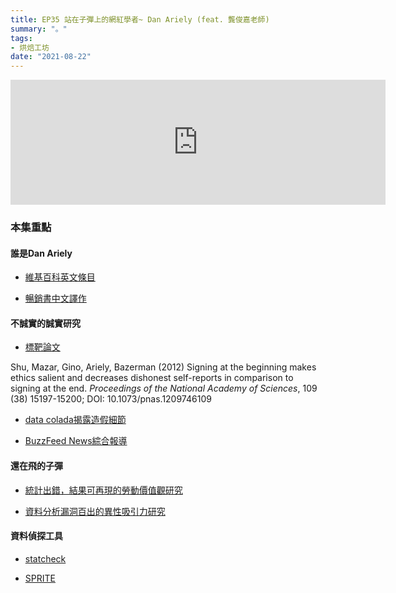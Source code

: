 ```yaml
---
title: EP35 站在子彈上的網紅學者~ Dan Ariely (feat. 龔俊嘉老師)
summary: "。"
tags:
- 烘焙工坊
date: "2021-08-22"
---
```


<iframe src="https://anchor.fm/opensci-cafe/embed/episodes/EP35--Dan-Ariely-feat-e169bdu" height="200px" width="600px" frameborder="0" scrolling="no"></iframe>

### 本集重點

#### 誰是Dan Ariely

- [維基百科英文條目](https://en.wikipedia.org/wiki/Dan_Ariely)

- [暢銷書中文譯作](https://share.readmoo.com/author/2849)

#### 不誠實的誠實研究

- [標靶論文](https://www.pnas.org/content/109/38/15197)

Shu, Mazar, Gino, Ariely, Bazerman (2012) Signing at the beginning makes ethics salient and decreases dishonest self-reports in comparison to signing at the end.
*Proceedings of the National Academy of Sciences*, 109 (38) 15197-15200; DOI: 10.1073/pnas.1209746109 

- [data colada揭露造假細節](http://datacolada.org/98)

- [BuzzFeed News綜合報導](https://www.buzzfeednews.com/article/stephaniemlee/dan-ariely-honesty-study-retraction)

#### 還在飛的子彈

- [統計出錯，結果可再現的勞動價值觀研究](https://retractionwatch.com/2021/07/29/prominent-behavioral-scientists-paper-earns-an-expression-of-concern/)

- [資料分析漏洞百出的異性吸引力研究](https://pubpeer.com/publications/3157DAAE1CD3A7C2C23A68B8935A25#)


#### 資料偵探工具

- [statcheck](http://statcheck.io/)

- [SPRITE](https://peerj.com/preprints/26968v1/)


